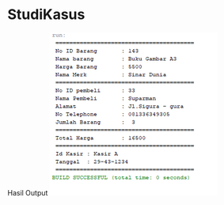 # StudiKasus
Hasil Output 
![alt text](https://github.com/DikkyRahmadS/StudiKasus/blob/master/StudiKasus.PNG)
